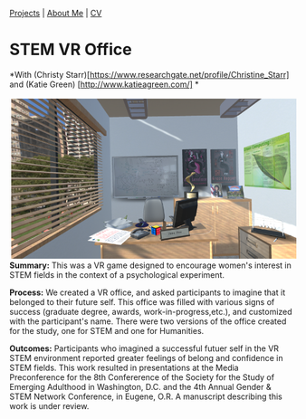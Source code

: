 
[Projects](index.html) | [About Me](bio.html) | [CV](CV.html) 

# STEM VR Office 
*With  (Christy Starr)[https://www.researchgate.net/profile/Christine_Starr] and  (Katie Green) [http://www.katieagreen.com/] *

<img align = "left" src="STEM_VR.png" style="float: left; padding: 3px 3px 3px 3px;">

**Summary:** This was a VR game designed to encourage women's interest in STEM fields in the context of a psychological experiment.

**Process:** We created a VR office, and asked participants to imagine that it belonged to their future self. This office was filled with various signs of success (graduate degree, awards, work-in-progress,etc.), and customized with the participant's name. There were two versions of the office created for the study, one for STEM and one for Humanities. 

**Outcomes:** Participants who imagined a successful futuer self in the VR STEM environment reported greater feelings of belong and confidence in STEM fields. This work resulted in presentations at the Media Preconference for the 8th Confererence of the Society for the Study of Emerging Adulthood in Washington, D.C. and the 4th Annual Gender & STEM Network Conference, in Eugene, O.R. A manuscript describing this work is under review.
